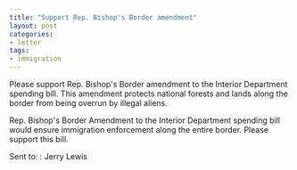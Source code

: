```yaml
---
title: "Support Rep. Bishop's Border amendment"
layout: post
categories:
- letter
tags:
- immigration
---
```


Please support Rep. Bishop's Border amendment to the Interior Department spending bill. This amendment protects national forests and lands along the border from being overrun by illegal aliens.

Rep. Bishop's Border Amendment to the Interior Department spending bill would ensure immigration enforcement along the entire border. Please support this bill.

Sent to:
: Jerry Lewis
